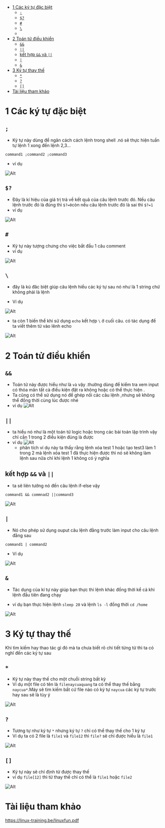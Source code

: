 - [1 Các ký tự đặc biệt](#1-các-ký-tự-đặc-biệt)
  - [`;`](#)
  - [`$?`](#-1)
  - [`#`](#-2)
  - [`\`](#-3)
  - [](#-4)
- [2 Toán tử điều khiển](#2-toán-tử-điều-khiển)
  - [`&&`](#-5)
  - [`||`](#-6)
  - [kết hợp `&&` và `||`](#kết-hợp--và-)
  - [`|`](#-7)
  - [`&`](#-8)
- [3 Ký tự thay thế](#3-ký-tự-thay-thế)
  - [`*`](#-9)
  - [`?`](#-10)
  - [`[]`](#-11)
- [Tài liệu tham khảo](#tài-liệu-tham-khảo)

# 1 Các ký tự đặc biệt
## `;`
- Ký tự này dùng để ngăn cách cách lệnh trong shell .nó sẽ thực hiện tuần tự lệnh 1 xong đến lệnh 2,3...

```
command1 ;command2 ;command3
```
- ví dụ

![Alt](/thuctap/anh/Screenshot_352.png)

## `$?`
- Đây là kí hiệu của giá trị trả về kết quả của câu lệnh trước đó. Nếu câu lệnh trước đó là đúng thì `$?=0`còn nếu câu lệnh trước đó là sai thì `$?=1`
- ví dụ

![Alt](/thuctap/anh/Screenshot_337.png)

## `#`
- Ký tự này tượng chưng cho việc bắt đầu 1 câu comment 
- ví dụ

![Alt](/thuctap/anh/Screenshot_256.png)

## `\`
- đây là kú đăc biệt giúp câu lệnh hiểu các ký tự sau nó như là 1 string chứ không phải là lệnh 

- Ví dụ

![Alt](/thuctap/anh/Screenshot_358.png)
- ta còn 1 biến thể khi sử dụng `echo` kết hợp `\` ở cuối câu. có tác dụng để ta viết thêm từ vào lênh echo

![Alt](/thuctap/anh/Screenshot_359.png)

## 
# 2 Toán tử điều khiển
## `&&`
- Toán tử này được hiểu như là `và` vậy .thường dùng để kiểm tra xem input có thỏa mãn tất cà điều kiện đặt ra không hoặc có thể thực hiện . 
- Ta cũng có thể sử dụng nó để ghép nối các câu lệnh ,nhưng sẽ không thể đồng thời cùng lúc được nhé
- ví dụ
    ![Alt](/thuctap/anh/Screenshot_354.png)

## `||`
- ta hiểu nó như là một toán tử logic hoặc trong các bài toán lập trình vậy chỉ cần 1 trong 2 điều kiện đúng là được
- ví dụ
    ![Alt](/thuctap/anh/Screenshot_355.png)
    - phân tích ví dụ này ta thấy rằng lệnh xóa test 1 hoặc tạo test3 làm 1 trong 2 mà lệnh xóa test 1 đã thực hiện được thì nó sẽ không làm lệnh sau nữa chỉ khi lệnh 1 không có ý nghĩa

## kết hợp `&&` và `||`
- ta sẽ liên tưởng nó đến câu lệnh if-else vậy

```
command1 && commnad2 ||command3
```
![Alt](/thuctap/anh/Screenshot_356.png)

## `|` 
- Nó cho phép sử dụng ouput câu lệnh đằng trước làm input cho câu lệnh đằng sau

```
command1 | command2
```
- Ví dụ

![Alt](/thuctap/anh/Screenshot_357.png)


## `&`
- Tác dụng của kí tự này giúp bạn thực thi lệnh khác đồng thời kể cả khi lệnh đầu tiên đang chạy

- ví dụ bạn thực hiện lệnh `sleep 20` và lệnh `ls -l` đồng thời `cd /home`

![Alt](/thuctap/anh/Screenshot_353.png)

# 3 Ký tự thay thế 
Khi tìm kiếm hay thao tác gì đó mà ta chưa biết rõ chi tiết từng từ thì ta có nghĩ đến các ký tự sau
## `*`
- Ký tự này thay thế cho một chuỗi string bất kỳ
- Ví dụ một file có tên là `filenaycuaquang` ta có thể thay thế bằng `naycua*`.Máy sẽ tìm kiếm bất cứ file nào có ký tự `naycua` các ký tự trước hay sau sẽ là tùy ý

![Alt](/thuctap/anh/Screenshot_372.png)

## `?`
- Tương tự như ký tự `*` nhưng ký tự `?` chỉ có thể thay thế cho 1 ký tự 
- Ví dụ ta có 2 file là `file1` và `file12` thì `file?` sẽ chỉ được hiểu là `file1`

![Alt](/thuctap/anh/Screenshot_373.png)

## `[]`
- Ký tự này sẽ chỉ định từ được thay thế 
- ví dụ `file[12]` thì từ thay thế chỉ có thể là `file1` hoặc `file2`

![Alt](/thuctap/anh/Screenshot_374.png)

# Tài liệu tham khảo
https://linux-training.be/linuxfun.pdf